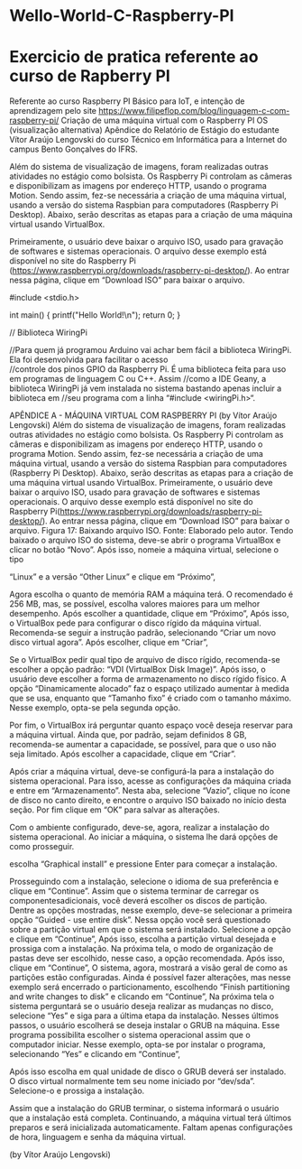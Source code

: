 # Wello-World-C-Raspberry-PI

# Exercicio de pratica referente ao curso de Rapberry PI
Referente ao curso Raspberry PI Básico para IoT, e intenção de aprendizagem pelo site https://www.filipeflop.com/blog/linguagem-c-com-raspberry-pi/
Criação de uma máquina virtual com o Raspberry PI OS (visualização alternativa)
Apêndice do Relatório de Estágio do estudante Vítor Araújo Lengovski do curso Técnico em Informática para a Internet do campus Bento Gonçalves do IFRS.

Além do sistema de visualização de imagens, foram realizadas outras atividades no estágio como bolsista. Os Raspberry Pi controlam as câmeras e disponibilizam as imagens por endereço HTTP, usando o programa Motion. Sendo assim, fez-se necessária a criação de uma máquina virtual, usando a versão do sistema Raspbian para computadores (Raspberry Pi Desktop). Abaixo, serão descritas as etapas para a criação de uma máquina virtual usando VirtualBox.

Primeiramente, o usuário deve baixar o arquivo ISO, usado para gravação de softwares e sistemas operacionais. O arquivo desse exemplo está disponível no site do Raspberry Pi (https://www.raspberrypi.org/downloads/raspberry-pi-desktop/). Ao entrar nessa página, clique em “Download ISO” para baixar o arquivo.

#include <stdio.h>
 
int main()
{
    printf("Hello World!\n");
    return 0;
}

// Biblioteca WiringPi

//Para quem já programou Arduino vai achar bem fácil a biblioteca WiringPi. Ela foi desenvolvida para facilitar o acesso  
//controle dos pinos GPIO da Raspberry Pi. É uma biblioteca feita para uso em programas de linguagem C ou C++. Assim
//como a IDE Geany, a biblioteca WiringPi já vem instalada no sistema bastando apenas incluir a biblioteca em 
//seu programa com a linha “#include <wiringPi.h>“.

APÊNDICE A - MÁQUINA VIRTUAL COM RASPBERRY PI
(by Vítor Araújo Lengovski)
Além do sistema de visualização de imagens, foram realizadas outras
atividades no estágio como bolsista. Os Raspberry Pi controlam as câmeras e
disponibilizam as imagens por endereço HTTP, usando o programa Motion. Sendo
assim, fez-se necessária a criação de uma máquina virtual, usando a versão do
sistema Raspbian para computadores (Raspberry Pi Desktop). Abaixo, serão
descritas as etapas para a criação de uma máquina virtual usando VirtualBox.
Primeiramente, o usuário deve baixar o arquivo ISO, usado para gravação de
softwares e sistemas operacionais. O arquivo desse exemplo está disponível no site
do Raspberry Pi(https://www.raspberrypi.org/downloads/raspberry-pi-desktop/). Ao
entrar nessa página, clique em “Download ISO” para baixar o arquivo.
Figura 17: Baixando arquivo ISO.
Fonte: Elaborado pelo autor.
Tendo baixado o arquivo ISO do sistema, deve-se abrir o programa VirtualBox
e clicar no botão “Novo”. Após isso, nomeie a máquina virtual, selecione o tipo

“Linux” e a versão “Other Linux” e clique em “Próximo”, 

Agora escolha o quanto de memória RAM a máquina terá. O recomendado é
256 MB, mas, se possível, escolha valores maiores para um melhor desempenho.
Após escolher a quantidade, clique em “Próximo”, 
Após isso, o VirtualBox pede para configurar o disco rígido da máquina virtual.
Recomenda-se seguir a instrução padrão, selecionando “Criar um novo disco virtual
agora”. Após escolher, clique em “Criar”, 

Se o VirtualBox pedir qual tipo de arquivo de disco rígido, recomenda-se
escolher a opção padrão: “VDI (VirtualBox Disk Image)”. 
Após isso, o usuário deve escolher a forma de armazenamento no disco
rígido físico. A opção “Dinamicamente alocado” faz o espaço utilizado aumentar à
medida que se usa, enquanto que “Tamanho fixo” é criado com o tamanho máximo.
Nesse exemplo, opta-se pela segunda opção.

Por fim, o VirtualBox irá perguntar quanto espaço você deseja reservar para a
máquina virtual. Ainda que, por padrão, sejam definidos 8 GB, recomenda-se
aumentar a capacidade, se possível, para que o uso não seja limitado. Após
escolher a capacidade, clique em “Criar”.

Após criar a máquina virtual, deve-se configurá-la para a instalação do
sistema operacional. Para isso, acesse as configurações da máquina criada e entre
em “Armazenamento”. Nesta aba, selecione “Vazio”, clique no ícone de disco no
canto direito, e encontre o arquivo ISO baixado no início desta seção. Por fim clique
em “OK” para salvar as alterações.

Com o ambiente configurado, deve-se, agora, realizar a instalação do sistema
operacional. Ao iniciar a máquina, o sistema lhe dará opções de como prosseguir.

escolha “Graphical install”
e pressione Enter para começar a instalação. 

Prosseguindo com a instalação, selecione o idioma de sua preferência e
clique em “Continue”. Assim que o sistema terminar de carregar os componentesadicionais, você deverá escolher os discos de partição. Dentre as opções mostradas,
nesse exemplo, deve-se selecionar a primeira opção “Guided - use entire disk”.
Nessa opção você será questionado sobre a partição virtual em que o sistema será
instalado. Selecione a opção e clique em “Continue”, Após isso, escolha a partição virtual desejada e prossiga com a instalação. Na
próxima tela, o modo de organização de pastas deve ser escolhido, nesse caso, a
opção recomendada. Após isso, clique em “Continue”,
O sistema, agora, mostrará a visão geral de como as partições estão 
configuradas. Ainda é possível fazer alterações, mas nesse exemplo será encerrado 
o particionamento, escolhendo “Finish partitioning and write changes to disk” e 
clicando em “Continue”, Na próxima tela o sistema perguntará se o usuário deseja realizar as
mudanças no disco, selecione “Yes” e siga para a última etapa da instalação.
Nesses últimos passos, o usuário escolherá se deseja instalar o GRUB na máquina.
Esse programa possibilita escolher o sistema operacional assim que o computador
iniciar. Nesse exemplo, opta-se por instalar o programa, selecionando “Yes” e
clicando em “Continue”,

Após isso escolha em qual unidade de disco o GRUB deverá ser instalado. O
disco virtual normalmente tem seu nome iniciado por “dev/sda”. Selecione-o e
prossiga a instalação.

Assim que a instalação do GRUB terminar, o sistema informará o usuário que
a instalação está completa. Continuando, a máquina virtual terá últimos preparos e
será inicializada automaticamente. Faltam apenas configurações de hora, linguagem
e senha da máquina virtual. 

(by Vítor Araújo Lengovski)


